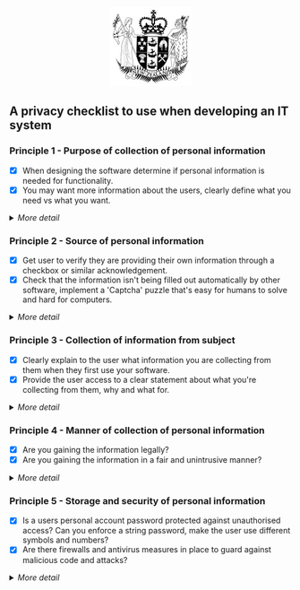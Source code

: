 <p align="center">
  <img src="https://github.com/jwri211/LearninGit/blob/main/leg-crest.jpg"> 
</p>
<!-- Am i allowed to use this image or is it a breach of copyright? --> 

## A privacy checklist to use when developing an IT system 

### Principle 1 - Purpose of collection of personal information
- [x] When designing the software determine if personal information is needed for functionality.
- [x] You may want more information about the users, clearly define what you need vs what you want.

<details>
  <summary> <i>More detail</i>  </summary>  

>*Some websites need your name and email address to send you personalised information about their products. However, they may also ask for an address, to provide   local    products, or a phone number, for an added level of security. From the point of view of your product, what is needed to function, and what is optional?*

</details>


### Principle 2 - Source of personal information
- [x] Get user to verify they are providing their own information through a checkbox or similar acknowledgement.
- [x] Check that the information isn't being filled out automatically by other software, implement a 'Captcha' puzzle that's easy for humans to solve and hard for computers.

<details>
<summary> <i>More detail</i> </summary>  

> *If your product is collecting personal information it needs to be from the individual themselves. Malicious software can look like a person filling out a form, so there should be measures in place to stop this.*  

</details>


### Principle 3 - Collection of information from subject
- [x] Clearly explain to the user what information you are collecting from them when they first use your software.
- [x] Provide the user access to a clear statement about what you're collecting from them, why and what for.

<details>
<summary> <i>More detail</i> </summary>  

> *Users need to know what you are collecting from them. For example, they might know you have a name and email address because they have provided it. If you log any other information from their activities, they need to be informed and able to understand why you have it, what you do with it and other parties involved.*

</details>


### Principle 4 - Manner of collection of personal information
- [x] Are you gaining the information legally?
- [x] Are you gaining the information in a fair and unintrusive manner?

<details>
<summary> <i>More detail</i> </summary>

> *Software is not allowed to gain personal information through hacking, the use of malware, or against the permissions or knowledge of the owner.*

</details>


### Principle 5 - Storage and security of personal information
- [x] Is a users personal account password protected against unauthorised access? Can you enforce a string password, make the user use different symbols and numbers?
- [x] Are there firewalls and antivirus measures in place to guard against malicious code and attacks?

<details>
<summary> <i>More detail</i> </summary>  

>*When your software collects personal data from people you must take all reasonable steps to protect it from unauthorised access. Discourage users from using common or easily guessed passwords, and make sure the data you have is encrypted.*

</details>

